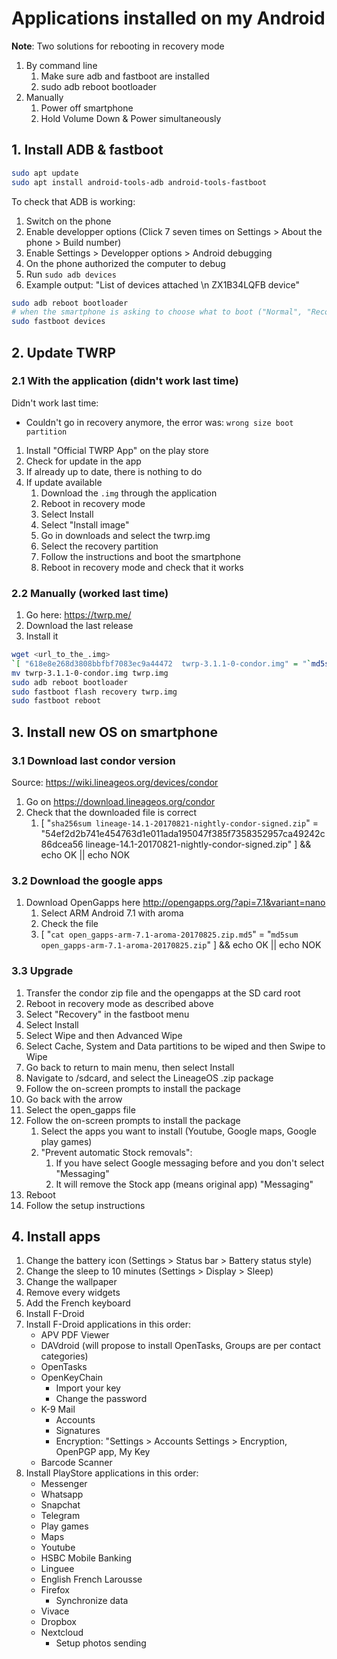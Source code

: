 # Applications installed on my Android

__Note__: Two solutions for rebooting in recovery mode

1. By command line
    1. Make sure adb and fastboot are installed
    2. sudo adb reboot bootloader
2. Manually
    1. Power off smartphone
    2. Hold Volume Down & Power simultaneously

## 1. Install ADB & fastboot

```bash
sudo apt update
sudo apt install android-tools-adb android-tools-fastboot
```

To check that ADB is working:

1. Switch on the phone
2. Enable developper options (Click 7 seven times on Settings > About the phone > Build number)
3. Enable Settings > Developper options > Android debugging
4. On the phone authorized the computer to debug
5. Run `sudo adb devices`
6. Example output: "List of devices attached \n ZX1B34LQFB      device"

```bash
sudo adb reboot bootloader
# when the smartphone is asking to choose what to boot ("Normal", "Recovery"...)
sudo fastboot devices
```

## 2. Update TWRP

### 2.1 With the application (didn't work last time)

Didn't work last time:

- Couldn't go in recovery anymore, the error was: `wrong size boot partition`

1. Install "Official TWRP App" on the play store
2. Check for update in the app
3. If already up to date, there is nothing to do
4. If update available
    1. Download the `.img` through the application
    2. Reboot in recovery mode
    3. Select Install
    4. Select "Install image"
    5. Go in downloads and select the twrp.img
    6. Select the recovery partition
    7. Follow the instructions and boot the smartphone
    7. Reboot in recovery mode and check that it works

### 2.2 Manually (worked last time)

1. Go here: https://twrp.me/
2. Download the last release
3. Install it

```bash
wget <url_to_the_.img>
`[ "618e8e268d3808bbfbf7083ec9a44472  twrp-3.1.1-0-condor.img" = "`md5sum twrp-3.1.1-0-condor.img`" ] && echo OK || echo NOK`
mv twrp-3.1.1-0-condor.img twrp.img
sudo adb reboot bootloader
sudo fastboot flash recovery twrp.img
sudo fastboot reboot
```

## 3. Install new OS on smartphone

### 3.1 Download last condor version

Source: https://wiki.lineageos.org/devices/condor

1. Go on https://download.lineageos.org/condor
2. Check that the downloaded file is correct
    1. [ "`sha256sum lineage-14.1-20170821-nightly-condor-signed.zip`" = "54ef2d2b741e454763d1e011ada195047f385f7358352957ca49242c86dcea56  lineage-14.1-20170821-nightly-condor-signed.zip" ] && echo OK || echo NOK

### 3.2 Download the google apps

1. Download OpenGapps here http://opengapps.org/?api=7.1&variant=nano
    1. Select ARM Android 7.1 with aroma
    2. Check the file
    3. [ "`cat open_gapps-arm-7.1-aroma-20170825.zip.md5`" = "`md5sum open_gapps-arm-7.1-aroma-20170825.zip`" ] && echo OK || echo NOK

### 3.3 Upgrade

1. Transfer the condor zip file and the opengapps at the SD card root
2. Reboot in recovery mode as described above
3. Select "Recovery" in the fastboot menu
4. Select Install
5. Select Wipe and then Advanced Wipe
6. Select Cache, System and Data partitions to be wiped and then Swipe to Wipe
7. Go back to return to main menu, then select Install
8. Navigate to /sdcard, and select the LineageOS .zip package
9. Follow the on-screen prompts to install the package
10. Go back with the arrow
11. Select the open_gapps file
12. Follow the on-screen prompts to install the package
    1. Select the apps you want to install (Youtube, Google maps, Google play games)
    2. "Prevent automatic Stock removals":
        1. If you have select Google messaging before and you don't select "Messaging"
        2. It will remove the Stock app (means original app) "Messaging"
13. Reboot
14. Follow the setup instructions

## 4. Install apps

1. Change the battery icon (Settings > Status bar > Battery status style)
2. Change the sleep to 10 minutes (Settings > Display > Sleep)
3. Change the wallpaper
4. Remove every widgets
6. Add the French keyboard
5. Install F-Droid
6. Install F-Droid applications in this order:
    - APV PDF Viewer
    - DAVdroid (will propose to install OpenTasks, Groups are per contact categories)
    - OpenTasks
    - OpenKeyChain
        - Import your key
        - Change the password
    - K-9 Mail
        - Accounts
        - Signatures
        - Encryption: "Settings > Accounts Settings > Encryption, OpenPGP app, My Key
    - Barcode Scanner
7. Install PlayStore applications in this order:
    - Messenger
    - Whatsapp
    - Snapchat
    - Telegram
    - Play games
    - Maps
    - Youtube
    - HSBC Mobile Banking
    - Linguee
    - English French Larousse
    - Firefox
        - Synchronize data
    - Vivace
    - Dropbox
    - Nextcloud
        - Setup photos sending
